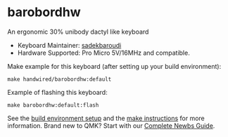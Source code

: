 # barobordhw

An ergonomic 30% unibody dactyl like keyboard

* Keyboard Maintainer: [sadekbaroudi](https://github.com/sadekbaroudi)
* Hardware Supported: Pro Micro 5V/16MHz and compatible.

Make example for this keyboard (after setting up your build environment):

    make handwired/barobordhw:default

Example of flashing this keyboard:

    make barobordhw:default:flash

See the [build environment setup](https://docs.qmk.fm/#/getting_started_build_tools) and the [make instructions](https://docs.qmk.fm/#/getting_started_make_guide) for more information. Brand new to QMK? Start with our [Complete Newbs Guide](https://docs.qmk.fm/#/newbs).
